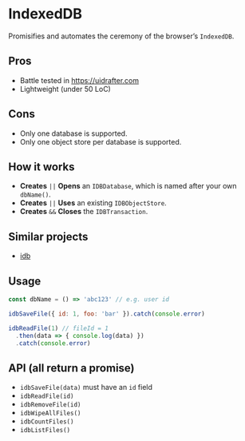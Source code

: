 # IndexedDB

Promisifies and automates the ceremony of the browser’s `IndexedDB`. 

## Pros
- Battle tested in https://uidrafter.com
- Lightweight (under 50 LoC)

## Cons
- Only one database is supported.
- Only one object store per database is supported.

## How it works
- **Creates** `||` **Opens** an `IDBDatabase`, which is named after your own `dbName()`.
- **Creates** `||` **Uses** an existing `IDBObjectStore`.
- **Creates** `&&` **Closes** the `IDBTransaction`.


## Similar projects
- [idb](https://github.com/jakearchibald/idb)


## Usage
```js
const dbName = () => 'abc123' // e.g. user id

idbSaveFile({ id: 1, foo: 'bar' }).catch(console.error)

idbReadFile(1) // fileId = 1
  .then(data => { console.log(data) })
  .catch(console.error)
```

## API (all return a promise)
- `idbSaveFile(data)` must have an `id` field
- `idbReadFile(id)`
- `idbRemoveFile(id)`
- `idbWipeAllFiles()`
- `idbCountFiles()`
- `idbListFiles()`
